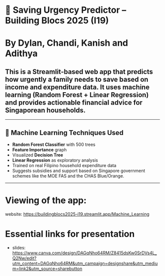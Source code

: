 # 💸 Saving Urgency Predictor – Building Blocs 2025 (I19)
# By Dylan, Chandi, Kanish and Adithya
## This is a Streamlit-based web app that predicts how urgently a family needs to save based on income and expenditure data. It uses machine learning (Random Forest + Linear Regression) and provides actionable financial advice for Singaporean households.

---

## 🧠 Machine Learning Techniques Used


- **Random Forest Classifier** with 500 trees
- **Feature Importance** graph
- Visualized **Decision Tree**
- **Linear Regression** as exploratory analysis
- Trained on real Filipino household expenditure data
- Suggests subsidies and support based on Singapore government schemes like the MOE FAS and the CHAS Blue/Orange.

---

# Viewing of the app:
website: https://buildingblocs2025-i19.streamlit.app/Machine_Learning

# Essential links for presentation
- slides: https://www.canva.com/design/DAGqNho64RM/Z8415dsKw0SrDVs4L_Q2Nw/edit?utm_content=DAGqNho64RM&utm_campaign=designshare&utm_medium=link2&utm_source=sharebutton

